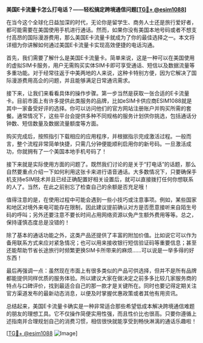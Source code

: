 **美国E卡流量卡怎么打电话？——轻松搞定跨境通信问题[[TG💪+ @esim1088](https://t.me/s/esim1088)]**

在当今这个全球化日益加深的时代，无论你是留学生、商务人士还是旅行爱好者，都可能需要在美国使用手机进行通话。然而，如果你没有美国本地号码或者不想支付高昂的国际漫游费用，那么美国E卡流量卡就成为了你的最佳选择之一。本文将详细为你讲解如何通过美国E卡流量卡实现高效便捷的电话沟通。

首先，我们需要了解什么是美国E卡流量卡。简单来说，这是一种可以在美国使用的虚拟SIM卡服务，用户无需购买实体SIM卡即可享受通话、短信以及数据流量等多重功能。对于经常往返于中美两地的人来说，这种卡特别方便，因为它解决了国际漫游费用高企的问题，并且能够满足日常通讯需求。

接下来，让我们来看看具体的操作步骤。第一步当然是获取一张合适的E卡流量卡。目前市面上有许多提供此类服务的品牌，比如eSIM卡供应商ESIM1088就是其中一家备受好评的选择。你可以访问他们的官方网站注册账户并购买所需的套餐。通常情况下，这些平台会提供多种不同规格的服务计划供你挑选，包括通话分钟数、短信数量及数据流量额度等方面。

购买完成后，按照指引下载相应的应用程序，并根据指示完成激活过程。一般而言，整个流程非常简单快捷，只需几分钟便能顺利启用你的新号码。一旦激活成功，你就拥有了一个美国本地手机号码了！

接下来就是实际使用方面的问题了。既然我们讨论的是关于“打电话”的话题，那么自然要重点介绍一下如何利用这张卡来进行语音通话。大多数情况下，只要确保手机支持eSIM技术并且已经正确配置好相关设置后，就可以直接拨打任何你想联系的人了。当然，在此之前别忘了检查自己的余额是否充足哦！

值得注意的是，在使用过程中可能会遇到一些小技巧或注意事项。例如，某些国家和地区对境外来电可能存在限制，因此建议提前确认对方是否愿意接听来自陌生号码的呼叫；另外还要注意不要长时间占用网络资源以免产生额外费用等等。总之，保持谨慎态度总是没错的！

除了基本的通话功能之外，这类产品还提供了丰富的附加价值。比如说它可以作为备用联系方式来应对紧急情况；也可以用来接收银行短信验证码等重要信息；甚至还能帮助节省长途旅行时频繁更换SIM卡所带来的麻烦……可以说是一举多得的好东西！

最后再强调一点：虽然现在市面上有很多类似的产品可供选择，但并不是所有品牌都能提供同样优质的服务体验。所以建议大家在做决定之前多多比较几家服务商的特点与口碑评价，找到最适合自己的那一款才是关键所在。同时也要记得定期关注官方渠道发布的最新动态消息，以便及时掌握优惠政策或者其他有用资讯。

总结起来，美国E卡流量卡确实是一种非常适合那些希望低成本解决跨境通信难题的朋友的理想工具。它不仅操作简便实用性强，而且性价比也很高。只要你遵循上述指南并合理规划自己的消费习惯，相信很快就能享受到畅快淋漓的通话乐趣啦！

[[TG💪+ @esim1088](https://t.me/s/esim1088) ![Image](https://i.postimg.cc/4NQfJmqS/Snipaste-2025-05-13-00-14-12.png)]